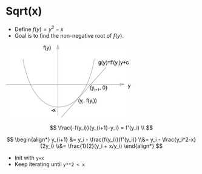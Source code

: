 # Sqrt(x)

* Define $f(y)=y^2-x$
* Goal is to find the non-negative root of $f(y)$.

![](newton.png)

$$
\frac{-f(y_i)}{y_{i+1}-y_i} = f'(y_i) \\
$$

$$
\begin{align*}
y_{i+1} &= y_i - \frac{f(y_i)}{f'(y_i)} 
\\&= y_i - \frac{y_i^2-x}{2y_i}
\\&= \frac{1}{2}(y_i + x/y_i)
\end{align*}
$$

* Init with `y=x`
* Keep iterating until `y**2 < x`
